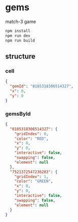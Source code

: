 # gems

match-3 game

```bash
npm install
npm run dev
npm run build
```

## structure

### cell

```json
{
  "gemId": "0185318306514327",
  "x": 0,
  "y": 0
}
```

### gemsById

```json
{
  "0185318306514327": {
    "gridIndex": 0,
    "color": "RED",
    "x": 0,
    "y": 0,
    "interactive": false,
    "swapping": false,
    "element": null
  },
  "7521372547236283": {
    "gridIndex": 1,
    "color": "GREEN",
    "x": 0,
    "y": 0,
    "interactive": false,
    "swapping": false,
    "element": null
  }
}
```

